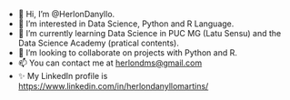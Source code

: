 - 👋 Hi, I’m @HerlonDanyllo.
- 👀 I’m interested in Data Science, Python and R Language.
- 🌱 I’m currently learning Data Science in PUC MG (Latu Sensu) and the Data Science Academy (pratical contents). 
- 💞️ I’m looking to collaborate on projects with Python and R.
- 📫 You can contact me at herlondms@gmail.com
- ✨ My LinkedIn profile is https://www.linkedin.com/in/herlondanyllomartins/

<!---
HerlonDanyllo/HerlonDanyllo is a ✨ special ✨ repository because its `README.md` (this file) appears on your GitHub profile.
You can click the Preview link to take a look at your changes.
--->
